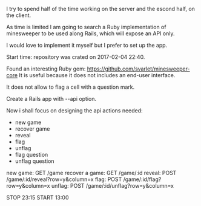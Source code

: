 I try to spend half of the time working on the server and the escond half,
on the client.

As time is limited I am going to search a Ruby implementation of minesweeper to
be used along Rails, which will expose an API only.

I would love to implement it myself but I prefer to set up the app.

Start time: repository was crated on 2017-02-04 22:40.

Found an interesting Ruby gem:
https://github.com/svarlet/minesweeper-core
It is useful because it does not includes an end-user interface.

It does not allow to flag a cell with a question mark.

Create a Rails app with --api option.

Now i shall focus on designing the api
actions needed:

* new game
* recover game
* reveal
* flag
* unflag
* flag question
* unflag question

new game: GET /game
recover a game: GET /game/:id
reveal: POST /game/:id/reveal?row=y&column=x
flag: POST /game/:id/flag?row=y&column=x
unflag: POST /game/:id/unflag?row=y&column=x


STOP 23:15
START 13:00

